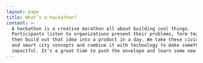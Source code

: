 ```yaml
---
layout: page
title: What’s a hackathon?
content: >-
  A hackathon is a creative marathon all about building cool things.
  Participants listen to organizations present their problems, form teams, and
  then build out that idea into a product in a day. We take these civic issues
  and smart city concepts and combine it with technology to make something
  impactful. It's a great time to push the envelope and learn some new skills.
---
```


